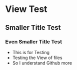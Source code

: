 # View Test
## Smaller Title Test
### Even Smaller Title Test

* This is for Testing
* Testing the View of files
* So I understand Github more
